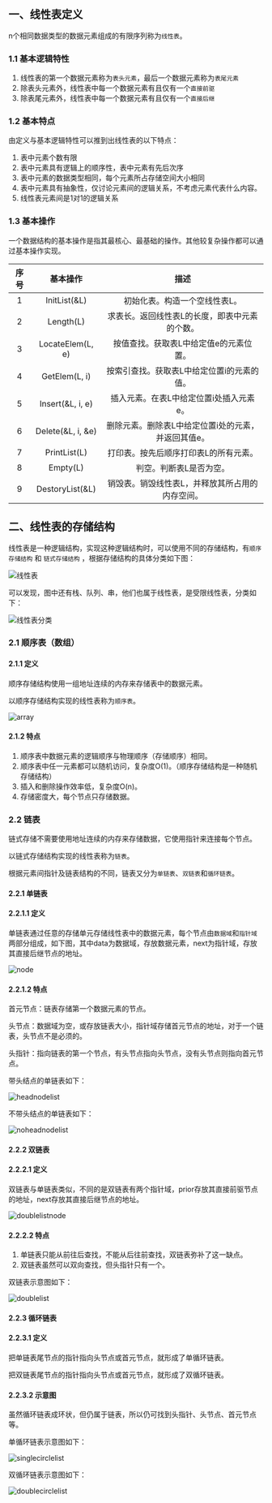 ## 一、线性表定义

n个相同数据类型的数据元素组成的有限序列称为`线性表`。

### 1.1 基本逻辑特性

1.   线性表的第一个数据元素称为`表头元素`，最后一个数据元素称为`表尾元素`
2.   除表头元素外，线性表中每一个数据元素有且仅有一个`直接前驱`
3.   除表尾元素外，线性表中每一个数据元素有且仅有一个`直接后继`

### 1.2 基本特点

由定义与基本逻辑特性可以推到出线性表的以下特点：

1.   表中元素个数有限
2.   表中元素具有逻辑上的顺序性，表中元素有先后次序
3.   表中元素的数据类型相同，每个元素所占存储空间大小相同
4.   表中元素具有抽象性，仅讨论元素间的逻辑关系，不考虑元素代表什么内容。
5.   线性表元素间是1对1的逻辑关系

### 1.3 基本操作

一个数据结构的基本操作是指其最核心、最基础的操作。其他较复杂操作都可以通过基本操作实现。

| 序号 |     基本操作      |                        描述                         |
| :--: | :---------------: | :-------------------------------------------------: |
|  1   |   InitList(&L)    |            初始化表。构造一个空线性表L。            |
|  2   |     Length(L)     |    求表长。返回线性表L的长度，即表中元素的个数。    |
|  3   | LocateElem(L, e)  |       按值查找。获取表L中给定值e的元素位置。        |
|  4   |   GetElem(L, i)   |     按索引查找。获取表L中给定位置i的元素的值。      |
|  5   | Insert(&L, i, e)  |       插入元素。在表L中给定位置i处插入元素e。       |
|  6   | Delete(&L, i, &e) | 删除元素。删除表L中给定位置i处的元素，并返回其值e。 |
|  7   |   PrintList(L)    |        打印表。按先后顺序打印表L的所有元素。        |
|  8   |     Empty(L)      |               判空。判断表L是否为空。               |
|  9   |  DestoryList(&L)  |   销毁表。销毁线性表L，并释放其所占用的内存空间。   |



## 二、线性表的存储结构

线性表是一种逻辑结构，实现这种逻辑结构时，可以使用不同的存储结构，有`顺序存储结构` 和 `链式存储结构` ，根据存储结构的具体分类如下图：

![线性表](img/%E7%BA%BF%E6%80%A7%E8%A1%A8.png)

可以发现，图中还有栈、队列、串，他们也属于线性表，是受限线性表，分类如下：

![线性表分类](img/%E7%BA%BF%E6%80%A7%E8%A1%A8%E5%88%86%E7%B1%BB.png)

### 2.1 顺序表（数组）

#### 2.1.1 定义

顺序存储结构使用一组地址连续的内存来存储表中的数据元素。

以顺序存储结构实现的线性表称为`顺序表`。

![array](img/array.png)

#### 2.1.2 特点

1.   顺序表中数据元素的逻辑顺序与物理顺序（存储顺序）相同。
2.   顺序表中任一元素都可以随机访问，复杂度O(1)。（顺序存储结构是一种随机存储结构）
3.   插入和删除操作效率低，复杂度O(n)。
4.   存储密度大，每个节点只存储数据。

### 2.2 链表

链式存储不需要使用地址连续的内存来存储数据，它使用指针来连接每个节点。

以链式存储结构实现的线性表称为`链表`。

根据元素间指针及链表结构的不同，链表又分为`单链表`、`双链表`和`循环链表`。

#### 2.2.1 单链表

#### 2.2.1.1 定义

单链表通过任意的存储单元存储线性表中的数据元素，每个节点由`数据域`和`指针域`两部分组成，如下图，其中data为数据域，存放数据元素，next为指针域，存放其直接后继节点的地址。

![node](img/node.png)

#### 2.2.1.2 特点

首元节点：链表存储第一个数据元素的节点。

头节点：数据域为空，或存放链表大小，指针域存储首元节点的地址，对于一个链表，头节点不是必须的。

头指针：指向链表的第一个节点，有头节点指向头节点，没有头节点则指向首元节点。

带头结点的单链表如下：

![headnodelist](img/headnodelist.png)

不带头结点的单链表如下：

![noheadnodelist](img/noheadnodelist.png)



#### 2.2.2 双链表

#### 2.2.2.1 定义

双链表与单链表类似，不同的是双链表有两个指针域，prior存放其直接前驱节点的地址，next存放其直接后继节点的地址。

![doublelistnode](img/doublelistnode.png)

#### 2.2.2.2 特点

1.   单链表只能从前往后查找，不能从后往前查找，双链表弥补了这一缺点。
2.   双链表虽然可以双向查找，但头指针只有一个。

双链表示意图如下：

![doublelist](img/doublelist.png)



#### 2.2.3 循环链表

#### 2.2.3.1 定义

把单链表尾节点的指针指向头节点或首元节点，就形成了单循环链表。

把双链表尾节点的指针指向头节点或首元节点，就形成了双循环链表。

#### 2.2.3.2 示意图

虽然循环链表成环状，但仍属于链表，所以仍可找到头指针、头节点、首元节点等。

单循环链表示意图如下：

![singlecirclelist](img/singlecirclelist.png)

双循环链表示意图如下：

![doublecirclelist](img/doublecirclelist.png)























